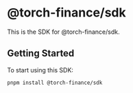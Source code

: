 # @torch-finance/sdk

This is the SDK for @torch-finance/sdk.

## Getting Started

To start using this SDK:

```bash
pnpm install @torch-finance/sdk
```
